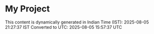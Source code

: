 # My Project

This content is dynamically generated in Indian Time (IST): 2025-08-05 21:27:37 IST
Converted to UTC: 2025-08-05 15:57:37 UTC
